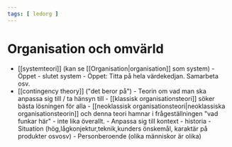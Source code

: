```yaml
---
tags: [ ledorg ]
---
```

# Organisation och omvärld

- [[systemteori]] (kan se [[Organisation|organisation]] som system)
	  - Öppet - slutet system
	  - Öppet: Titta på hela värdekedjan. Samarbeta osv. 
- [[contingency theory]] ("det beror på")
	  - Teorin om vad man ska anpassa sig till / ta hänsyn till
	  - [[klassisk organisationsteori]] söker bästa lösningen för alla
	  - [[neoklassisk organisationsteori|neoklassiska organisationsteorin]] och denna teori hamnar i frågeställningen "vad funkar här" - inte lika överallt.
	  - Anpassa sig till kontext - historia
	  - Situation (hög,lågkonjektur,teknik,kunders önskemål, karaktär på produkter osvosv)
	  - Personberoende (olika människor är olika)